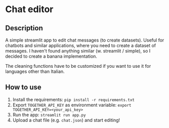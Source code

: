 # Chat editor

## Description

A simple streamlit app to edit chat messages (to create datasets). Useful for chatbots and similar applications, where you need to create a dataset of messages.
I haven't found anything similar (w. streamlit / simple), so I decided to create a banana implementation.

The cleaning functions have to be customized if you want to use it for languages other than Italian.

## How to use

1. Install the requirements: `pip install -r requirements.txt`
2. Export `TOGETHER_API_KEY` as environment variable: `export TOGETHER_API_KEY=<your_api_key>`
3. Run the app: `streamlit run app.py`
4. Upload a chat file (e.g. `chat.json`) and start editing!